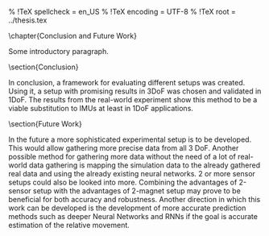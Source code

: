 % !TeX spellcheck = en_US
% !TeX encoding = UTF-8
% !TeX root = ../thesis.tex

\chapter{Conclusion and Future Work}

Some introductory paragraph.


\section{Conclusion}

In conclusion, a framework for evaluating different setups was created. Using it, a setup with promising results in 3DoF was chosen and validated in 1DoF. The results from the real-world experiment show this method to be a viable substitution to IMUs at least in 1DoF applications. 




\section{Future Work}

In the future a more sophisticated experimental setup is to be developed. This would allow gathering more precise data from all 3 DoF. Another possible method for gathering more data without the need of a lot of real-world data gathering is mapping the simulation data to the already gathered real data and using the already existing neural networks. 
2 or more sensor setups could also be looked into more. Combining the advantages of 2-sensor setup with the advantages of 2-magnet setup may prove to be beneficial for both accuracy and robustness. 
Another direction in which this work can be developed is the development of more accurate prediction methods such as deeper Neural Networks and RNNs if the goal is accurate estimation of the relative movement. 
